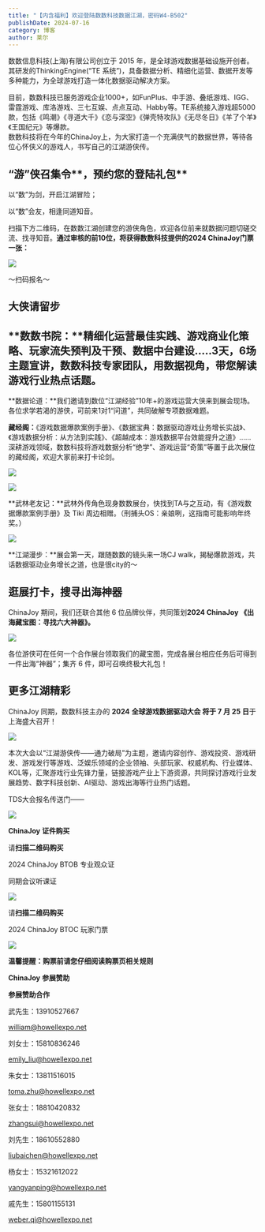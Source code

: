 ```yaml
---
title: "【内含福利】欢迎登陆数数科技数据江湖，密码W4-B502"
publishDate: 2024-07-16
category: 博客
author: 莱尔
---
```


数数信息科技(上海)有限公司创立于 2015 年，是全球游戏数据基础设施开创者。其研发的ThinkingEngine(“TE 系统”)，具备数据分析、精细化运营、数据开发等多种能力，为全球游戏打造一体化数据驱动解决方案。

目前，数数科技已服务游戏企业1000+，如FunPlus、中手游、叠纸游戏、IGG、雷霆游戏、库洛游戏、三七互娱、点点互动、Habby等。TE系统接入游戏超5000款，包括《鸣潮》《寻道大千》《恋与深空》《弹壳特攻队》《无尽冬日》《羊了个羊》《王国纪元》等爆款。  
数数科技将在今年的ChinaJoy上，为大家打造一个充满侠气的数据世界，等待各位心怀侠义的游戏人，书写自己的江湖游侠传。

## **“游”侠**召集令**，预约您的登陆礼包**

以“数”为剑，开启江湖冒险；

以“数”会友，相逢同道知音。

扫描下方二维码，在数数江湖创建您的游侠角色，欢迎各位前来就数据问题切磋交流、找寻知音。**通过审核的前10位，将获得数数科技提供的2024 ChinaJoy门票一张：**

![](https://ec-net-1251389766.cos.ap-shanghai.myqcloud.com/wp-content/uploads/2024/07/20240716203241915.png)

～扫码报名～

## **大侠请留步**

## **数数书院：**精细化运营最佳实践、游戏商业化策略、玩家流失预判及干预、数据中台建设.....3天，6场主题宣讲，数数科技专家团队，用数据视角，带您解读游戏行业热点话题。

**数据论道：**我们邀请到数位“江湖经验”10年+的游戏运营大侠来到展会现场。各位求学若渴的游侠，可前来1对1“问道”，共同破解专项数据难题。

**藏经阁：**《游戏数据爆款案例手册》、《数据宝典：数据驱动游戏业务增长实战》、《游戏数据分析：从方法到实践》、《超越成本：游戏数据平台效能提升之道》......深耕游戏领域，数数科技将游戏数据分析“绝学”、游戏运营“奇策”等置于此次展位的藏经阁，欢迎大家前来打卡论剑。

![](https://ec-net-1251389766.cos.ap-shanghai.myqcloud.com/wp-content/uploads/2024/07/20240716203259443.png)

![](https://ec-net-1251389766.cos.ap-shanghai.myqcloud.com/wp-content/uploads/2024/07/20240716203300848.png)

**武林老友记：**武林外传角色现身数数展台，快找到TA与之互动，有《游戏数据爆款案例手册》及 Tiki 周边相赠。（刑捕头OS：亲娘咧，这指南可能影响年终奖。）

![](https://ec-net-1251389766.cos.ap-shanghai.myqcloud.com/wp-content/uploads/2024/07/20240716203301800.png)

**江湖漫步：**展会第一天，跟随数数的镜头来一场CJ walk，揭秘爆款游戏，共话数据驱动业务增长之道，也是很city的～

## **逛展打卡，搜寻出海神器**

ChinaJoy 期间，我们还联合其他 6 位品牌伙伴，共同策划**2024 ChinaJoy 《出海藏宝图：寻找六大神器》。**

![](https://ec-net-1251389766.cos.ap-shanghai.myqcloud.com/wp-content/uploads/2024/07/20240716203306579.png)

各位游侠可在任何一个合作展台领取我们的藏宝图，完成各展台相应任务后可得到一件出海“神器”；集齐 6 件，即可召唤终极大礼包！

## **更多江湖精彩**

ChinaJoy 同期，数数科技主办的 **2024** **全球游戏数据驱动大会 将于 7 月 25 日**于上海盛大召开！

![](https://ec-net-1251389766.cos.ap-shanghai.myqcloud.com/wp-content/uploads/2024/07/20240716203308848.png)

本次大会以“江湖游侠传——通力破局”为主题，邀请内容创作、游戏投资、游戏研发、游戏发行等游戏、泛娱乐领域的企业领袖、头部玩家、权威机构、行业媒体、KOL等，汇聚游戏行业先锋力量，链接游戏产业上下游资源，共同探讨游戏行业发展趋势、数字科技创新、AI驱动、游戏出海等行业热门话题。

TDS大会报名传送门——

![](https://ec-net-1251389766.cos.ap-shanghai.myqcloud.com/wp-content/uploads/2024/07/20240716203310363.png)

**ChinaJoy** **证件购买**

  
请**扫描二维码购买**

2024 ChinaJoy BTOB 专业观众证

同期会议听课证

![](https://ec-net-1251389766.cos.ap-shanghai.myqcloud.com/wp-content/uploads/2024/07/20240716203315804.png)

请**扫描二维码购买**

2024 ChinaJoy BTOC 玩家门票

![](https://ec-net-1251389766.cos.ap-shanghai.myqcloud.com/wp-content/uploads/2024/07/20240716203317586.png)

**温馨提醒：购票前请您仔细阅读购票页相关规则**

**ChinaJoy** **参展赞助**

**参展赞助合作**

武先生：13910527667

[william@howellexpo.net](mailto:william@howellexpo.net)

刘女士：15810836246

[emily\_liu@howellexpo.net](mailto:emily_liu@howellexpo.net)

朱女士：13811516015

[toma.zhu@howellexpo.net](mailto:toma.zhu@howellexpo.net)

张女士：18810420832

[zhangsui@howellexpo.net](mailto:zhangsui@howellexpo.net)

刘先生：18610552880

[liubaichen@howellexpo.net](mailto:liubaichen@howellexpo.net)

杨女士：15321612022

[yangyanping@howellexpo.net](mailto:yangyanping@howellexpo.net)

戚先生：15801155131

weber.qi@howellexpo.net
